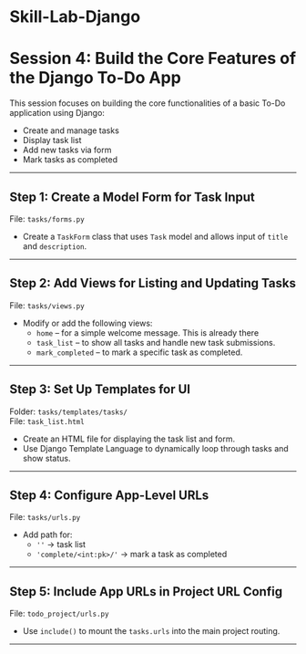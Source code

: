 # Skill-Lab-Django
# Session 4: Build the Core Features of the Django To-Do App

This session focuses on building the core functionalities of a basic To-Do application using Django:
- Create and manage tasks
- Display task list
- Add new tasks via form
- Mark tasks as completed

---

## Step 1: Create a Model Form for Task Input

  File: `tasks/forms.py`

- Create a `TaskForm` class that uses `Task` model and allows input of `title` and `description`.

---

## Step 2: Add Views for Listing and Updating Tasks

  File: `tasks/views.py`

- Modify or add the following views:
  - `home` – for a simple welcome message. This is already there
  - `task_list` – to show all tasks and handle new task submissions.
  - `mark_completed` – to mark a specific task as completed.

---

## Step 3: Set Up Templates for UI

 Folder: `tasks/templates/tasks/`  
 File: `task_list.html`

- Create an HTML file for displaying the task list and form.
- Use Django Template Language to dynamically loop through tasks and show status.

---

##  Step 4: Configure App-Level URLs

 File: `tasks/urls.py`

- Add path for:
  - `''` → task list
  - `'complete/<int:pk>/'` → mark a task as completed

---

##  Step 5: Include App URLs in Project URL Config

  File: `todo_project/urls.py`

- Use `include()` to mount the `tasks.urls` into the main project routing.

---

